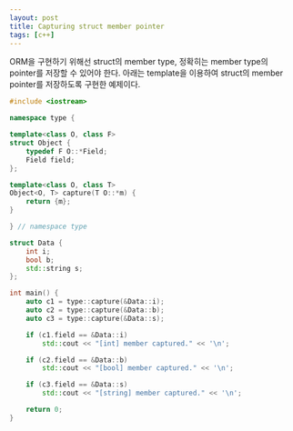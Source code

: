 ```yaml
---
layout: post
title: Capturing struct member pointer
tags: [c++] 
---
```


ORM을 구현하기 위해선 struct의 member type, 정확히는 member type의 pointer를 저장할 수 있어야 한다. 아래는 template을 이용하여 struct의 member pointer를 저장하도록 구현한 예제이다.

```cpp
#include <iostream>

namespace type {

template<class O, class F>
struct Object {
	typedef F O::*Field;
	Field field;
};

template<class O, class T>
Object<O, T> capture(T O::*m) {
	return {m};
}

} // namespace type

struct Data {
	int i;
	bool b;
	std::string s;
};

int main() {
	auto c1 = type::capture(&Data::i);
	auto c2 = type::capture(&Data::b);
	auto c3 = type::capture(&Data::s);

	if (c1.field == &Data::i)
		std::cout << "[int] member captured." << '\n';

	if (c2.field == &Data::b)
		std::cout << "[bool] member captured." << '\n';

	if (c3.field == &Data::s)
		std::cout << "[string] member captured." << '\n';

	return 0;
}
```
